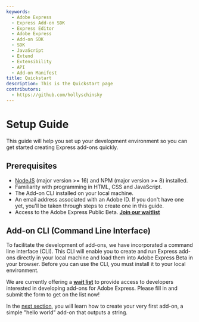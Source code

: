 ```yaml
---
keywords:
  - Adobe Express
  - Express Add-on SDK
  - Express Editor
  - Adobe Express
  - Add-on SDK
  - SDK
  - JavaScript
  - Extend
  - Extensibility
  - API
  - Add-on Manifest
title: Quickstart
description: This is the Quickstart page
contributors:
  - https://github.com/hollyschinsky
---
```


# Setup Guide
This guide will help you set up your development environment so you can get started creating Express add-ons quickly. 

## Prerequisites

- [NodeJS](https://nodejs.org/en/download/) (major version >= 16) and NPM (major version >= 8) installed.
- Familiarity with programming in HTML, CSS and JavaScript.
- The Add-on CLI installed on your local machine.
- An email address associated with an Adobe ID. If you don't have one yet, you'll be taken through steps to create one in this guide.
- Access to the Adobe Express Public Beta. [**Join our waitlist**](../)

## Add-on CLI (Command Line Interface)
To facilitate the development of add-ons, we have incorporated a command line interface (CLI). This CLI will enable you to create and run Express add-ons directly in your local machine and load them into Adobe Express Beta in your browser. Before you can use the CLI, you must install it to your local environment.

<InlineAlert slots="text" variant="warning"/>

We are currently offering a [**wait list**](https://airtable.com/shr3IK38z2MCNHJEm) to provide access to developers interested in developing add-ons for Adobe Express. Please fill in and submit the form to get on the list now!
  

In the [next section](quickstart.md), you will learn how to create your very first add-on, a simple "hello world" add-on that outputs a string.